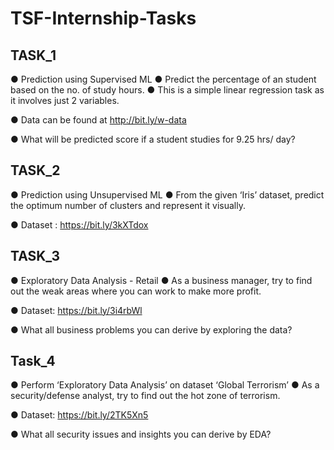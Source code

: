 # TSF-Internship-Tasks

## TASK_1
● Prediction using Supervised ML
● Predict the percentage of an student based on the no. of study hours.
● This is a simple linear regression task as it involves just 2 variables.

● Data can be found at http://bit.ly/w-data

● What will be predicted score if a student studies for 9.25 hrs/ day?

## TASK_2
● Prediction using Unsupervised ML
● From the given ‘Iris’ dataset, predict the optimum number of clusters and represent it visually.

● Dataset : https://bit.ly/3kXTdox

## TASK_3
● Exploratory Data Analysis - Retail
● As a business manager, try to find out the weak areas where you can work to make more profit.

● Dataset: https://bit.ly/3i4rbWl

● What all business problems you can derive by exploring the data? 

## Task_4
● Perform ‘Exploratory Data Analysis’ on dataset ‘Global Terrorism’
● As a security/defense analyst, try to find out the hot zone of terrorism.

● Dataset: https://bit.ly/2TK5Xn5

● What all security issues and insights you can derive by EDA?
